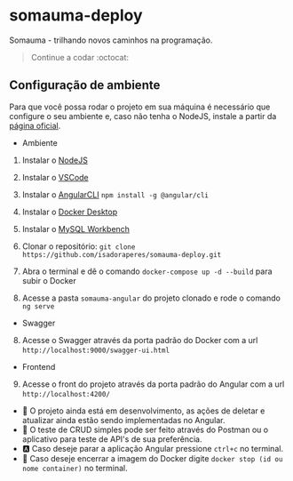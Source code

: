 # somauma-deploy
Somauma -  trilhando novos caminhos na programação.
> Continue a codar :octocat:
      
## Configuração de ambiente
Para que você possa rodar o projeto em sua máquina é necessário que configure o seu ambiente e, caso não tenha o NodeJS, instale a partir da [página oficial](https://nodejs.org/en/download/).

 - Ambiente

1. Instalar o [NodeJS](https://nodejs.org/en/download/)
2. Instalar o [VSCode](https://code.visualstudio.com/Download)
3. Instalar o [AngularCLI](https://cli.angular.io/) `npm install -g @angular/cli`
4. Instalar o [Docker Desktop](https://hub.docker.com/editions/community/docker-ce-desktop-windows)
5. Instalar o [MySQL Workbench](https://dev.mysql.com/downloads/workbench/)

5. Clonar o repositório: `git clone https://github.com/isadoraperes/somauma-deploy.git`
6. Abra o terminal e dê o comando `docker-compose up -d --build` para subir o Docker
7. Acesse a pasta `somauma-angular` do projeto clonado e rode o comando `ng serve`

- Swagger

8. Acesse o Swagger através da porta padrão do Docker com a url `http://localhost:9000/swagger-ui.html`

- Frontend

9. Acesse o front do projeto através da porta padrão do Angular com a url `http://localhost:4200/`

  - 🚧 O projeto ainda está em desenvolvimento, as ações de deletar e atualizar ainda estão sendo implementadas no Angular.
  - 🚀 O teste de CRUD simples pode ser feito através do Postman ou o aplicativo para teste de API's de sua preferência.
  - 🅰️ Caso deseje parar a aplicação Angular pressione `ctrl+c` no terminal.
  - 🐳 Caso deseje encerrar a imagem do Docker digite `docker stop (id ou nome container)` no terminal.



